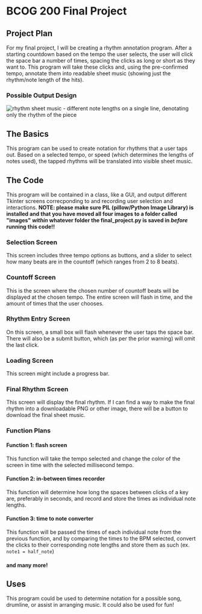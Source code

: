 # BCOG 200 Final Project
## Project Plan
For my final project, I will be creating a rhythm annotation program. After a starting countdown based on the tempo the user selects, the user will click the space bar a number of times, spacing the clicks as long or short as they want to. This program will take these clicks and, using the pre-confirmed tempo, annotate them into readable sheet music (showing just the rhythm/note length of the hits).
### Possible Output Design
![rhythm sheet music - different note lengths on a single line, denotating only the rhythm of the piece](https://github.com/user-attachments/assets/33c0b518-85cc-4853-9aad-edee10100261)

## The Basics
This program can be used to create notation for rhythms that a user taps out. Based on a selected tempo, or speed (which determines the lengths of notes used), the tapped rhythms will be translated into visible sheet music.
## The Code
This program will be contained in a class, like a GUI, and output different Tkinter screens correcponding to and recording user selection and interactions.
**NOTE: please make sure PIL (pillow/Python Image Library) is installed and that you have moved all four images to a folder called "images" _within_ whatever folder the final_project.py is saved in _before_ running this code!!**
### Selection Screen
This screen includes three tempo options as buttons, and a slider to select how many beats are in the countoff (which ranges from 2 to 8 beats).
### Countoff Screen
This is the screen where the chosen number of countoff beats will be displayed at the chosen tempo. The entire screen will flash in time, and the amount of times that the user chooses.
### Rhythm Entry Screen
On this screen, a small box will flash whenever the user taps the space bar. There will also be a submit button, which (as per the prior warning) will omit the last click.
### Loading Screen
This screen might include a progress bar.
### Final Rhythm Screen
This screen will display the final rhythm. If I can find a way to make the final rhythm into a downloadable PNG or other image, there will be a button to download the final sheet music.

### Function Plans
#### Function 1: flash screen
This function will take the tempo selected and change the color of the screen in time with the selected millisecond tempo.
#### Function 2: in-between times recorder
This function will determine how long the spaces between clicks of a key are, preferably in seconds, and record and store the times as individual note lengths.
#### Function 3: time to note converter
This function will be passed the times of each individual note from the previous function, and by comparing the times to the BPM selected, convert the clicks to their corresponding note lengths and store them as such (ex. `note1 = half_note`)
#### and many more!

## Uses
This program could be used to determine notation for a possible song, drumline, or assist in arranging music. It could also be used for fun!
